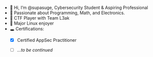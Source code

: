- 👋 Hi, I’m @supasuge, Cybersecurity Student & Aspiring Professional
- 👀 Passionate about Programming, Math, and Electronics.
- 🎌 CTF Player with Team L3ak
- 🐧 Major Linux enjoyer
- 🕳️ Certifications:
  - [x] Certified AppSec Practitioner
  - [ ] *...to be continued*



<!---
supasuge/supasuge is a ✨ special ✨ repository because its `README.md` (this file) appears on your GitHub profile.
You can click the Preview link to take a look at your changes.
--->
